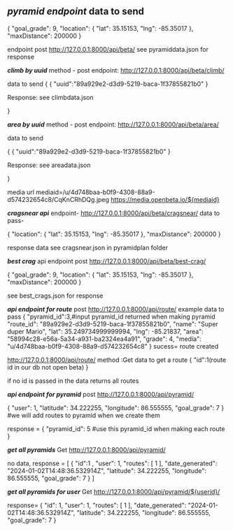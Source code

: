 ***pyramid endpoint***
data to send 
-
{
  "goal_grade": 9,
  "location": {
    "lat": 35.15153,
    "lng": -85.35017
  },
  "maxDistance": 200000
} 

 endpoint post http://127.0.0.1:8000/api/beta/
 see pyramiddata.json for response


***climb by uuid***
method - post
endpoint:
 http://127.0.0.1:8000/api/beta/climb/

 data to send 
 {
    {
  "uuid":"89a929e2-d3d9-5219-baca-1f37855821b0"
} 

Response: see climbdata.json 

 }

***area by uuid***
method - post
endpoint:
 http://127.0.0.1:8000/api/beta/area/

 data to send 

 {
    {
  "uuid":"89a929e2-d3d9-5219-baca-1f37855821b0"
} 

Response: see areadata.json 

 }

 media url 
 mediaid=/u/4d748baa-b0f9-4308-88a9-d574232654c8/CqKnCRhDQg.jpeg
 https://media.openbeta.io/${mediaid}


 ***cragsnear api*** 
  endpoint- http://127.0.0.1:8000/api/beta/cragsnear/
 data to pass-

 {
  "location": {
    "lat": 35.15153,
    "lng": -85.35017
  },
  "maxDistance": 200000
} 

response data see cragsnear.json in pyramidplan folder


***best crag***
api endpoint 
post
http://127.0.0.1:8000/api/beta/best-crag/


{
  "goal_grade": 9,
  "location": {
    "lat": 35.15153,
    "lng": -85.35017
  },
  "maxDistance": 200000
} 

see best_crags.json for response


***api endpoint for route***
post
http://127.0.0.1:8000/api/route/
example data to pass
{
  "pyramid_id":3,#input pyramid_id returned when making pyramid
  "route_id": "89a929e2-d3d9-5219-baca-1f37855821b0",
  "name": "Super duper Mario",
  "lat": 35.249734999999994,
  "lng": -85.21837,
  "area": "58994c28-e56a-5a34-a931-ba2324ea4a91",
  "grade": 4,
  "media": "u/4d748baa-b0f9-4308-88a9-d574232654c8"
}
sucess= route created

http://127.0.0.1:8000/api/route/
method :Get 
data to get a route
{
  "id":1(route id in our db not open beta)
}

if no id is passed in the data returns all routes

***api endpoint for pyramid***
post 
http://127.0.0.1:8000/api/pyramid/

{
  "user": 1,
  "latitude": 34.222255,
  "longitude": 86.555555,
  "goal_grade": 7
}
#we will add routes to pyramid when we create them 

response = {
  "pyramid_id": 5 #use this pyramid_id when making each route
}

***get all pyramids***
Get 
http://127.0.0.1:8000/api/pyramid/

no data,
response =
[
  {
    "id":1 ,
    "user": 1,
    "routes": [
      1
    ],
    "date_generated": "2024-01-02T14:48:36.532914Z",
    "latitude": 34.222255,
    "longitude": 86.555555,
    "goal_grade": 7
  }
]

***get all pyramids for user***
Get 
http://127.0.0.1:8000/api/pyramid/${userid}/

response= 
{
  "id": 1,
  "user": 1,
  "routes": [
    1
  ],
  "date_generated": "2024-01-02T14:48:36.532914Z",
  "latitude": 34.222255,
  "longitude": 86.555555,
  "goal_grade": 7
}
